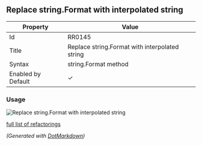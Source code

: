 ## Replace string\.Format with interpolated string

| Property           | Value                                           |
| ------------------ | ----------------------------------------------- |
| Id                 | RR0145                                          |
| Title              | Replace string\.Format with interpolated string |
| Syntax             | string\.Format method                           |
| Enabled by Default | &#x2713;                                        |

### Usage

![Replace string.Format with interpolated string](../../images/refactorings/ReplaceStringFormatWithInterpolatedString.png)

[full list of refactorings](Refactorings.md)

*\(Generated with [DotMarkdown](http://github.com/JosefPihrt/DotMarkdown)\)*